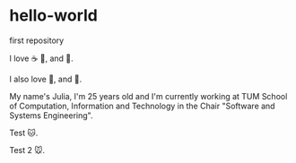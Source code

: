 # hello-world
first repository

I love :coffee: :wine_glass:, and :ice_hockey:.

I also love :pizza:, and :dog:.

My name's Julia, I'm 25 years old and I'm currently working at TUM School of Computation, Information and Technology in the Chair "Software and Systems Engineering". 

Test :cat:.

Test 2 :mouse:.